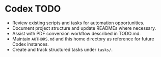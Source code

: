 # Codex TODO

- Review existing scripts and tasks for automation opportunities.
- Document project structure and update READMEs where necessary.
- Assist with PDF conversion workflow described in TODO.md.
- Maintain `AUTHORS.md` and this home directory as reference for future Codex instances.
- Create and track structured tasks under `tasks/`.

